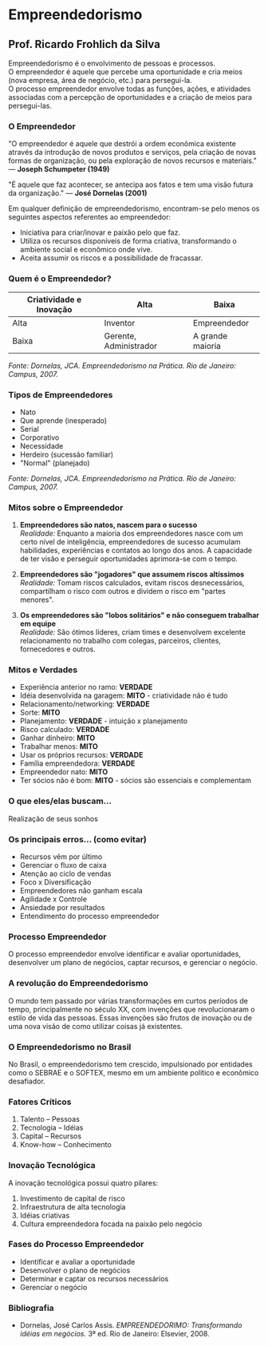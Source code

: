 # Empreendedorismo

## Prof. Ricardo Frohlich da Silva

Empreendedorismo é o envolvimento de pessoas e processos.  
O empreendedor é aquele que percebe uma oportunidade e cria meios (nova empresa, área de negócio, etc.) para persegui-la.  
O processo empreendedor envolve todas as funções, ações, e atividades associadas com a percepção de oportunidades e a criação de meios para persegui-las.  

### O Empreendedor

"O empreendedor é aquele que destrói a ordem econômica existente através da introdução de novos produtos e serviços, pela criação de novas formas de organização, ou pela exploração de novos recursos e materiais." — **Joseph Schumpeter (1949)**

"É aquele que faz acontecer, se antecipa aos fatos e tem uma visão futura da organização." — **José Dornelas (2001)**

Em qualquer definição de empreendedorismo, encontram-se pelo menos os seguintes aspectos referentes ao empreendedor:

- Iniciativa para criar/inovar e paixão pelo que faz.
- Utiliza os recursos disponíveis de forma criativa, transformando o ambiente social e econômico onde vive.
- Aceita assumir os riscos e a possibilidade de fracassar.

### Quem é o Empreendedor?

| Criatividade e Inovação | Alta | Baixa |
|-------------------------|------|-------|
| Alta                    | Inventor | Empreendedor |
| Baixa                   | Gerente, Administrador | A grande maioria |

*Fonte: Dornelas, JCA. Empreendedorismo na Prática. Rio de Janeiro: Campus, 2007.*

### Tipos de Empreendedores

- Nato
- Que aprende (inesperado)
- Serial
- Corporativo
- Necessidade
- Herdeiro (sucessão familiar)
- "Normal" (planejado)

*Fonte: Dornelas, JCA. Empreendedorismo na Prática. Rio de Janeiro: Campus, 2007.*

### Mitos sobre o Empreendedor

1. **Empreendedores são natos, nascem para o sucesso**  
   *Realidade:* Enquanto a maioria dos empreendedores nasce com um certo nível de inteligência, empreendedores de sucesso acumulam habilidades, experiências e contatos ao longo dos anos. A capacidade de ter visão e perseguir oportunidades aprimora-se com o tempo.

2. **Empreendedores são "jogadores" que assumem riscos altíssimos**  
   *Realidade:* Tomam riscos calculados, evitam riscos desnecessários, compartilham o risco com outros e dividem o risco em "partes menores".

3. **Os empreendedores são "lobos solitários" e não conseguem trabalhar em equipe**  
   *Realidade:* São ótimos líderes, criam times e desenvolvem excelente relacionamento no trabalho com colegas, parceiros, clientes, fornecedores e outros.

### Mitos e Verdades

- Experiência anterior no ramo: **VERDADE**
- Idéia desenvolvida na garagem: **MITO** - criatividade não é tudo
- Relacionamento/networking: **VERDADE**
- Sorte: **MITO**
- Planejamento: **VERDADE** - intuição x planejamento
- Risco calculado: **VERDADE**
- Ganhar dinheiro: **MITO**
- Trabalhar menos: **MITO**
- Usar os próprios recursos: **VERDADE**
- Família empreendedora: **VERDADE**
- Empreendedor nato: **MITO**
- Ter sócios não é bom: **MITO** - sócios são essenciais e complementam

### O que eles/elas buscam...

Realização de seus sonhos

### Os principais erros... (como evitar)

- Recursos vêm por último
- Gerenciar o fluxo de caixa
- Atenção ao ciclo de vendas
- Foco x Diversificação
- Empreendedores não ganham escala
- Agilidade x Controle
- Ansiedade por resultados
- Entendimento do processo empreendedor

### Processo Empreendedor

O processo empreendedor envolve identificar e avaliar oportunidades, desenvolver um plano de negócios, captar recursos, e gerenciar o negócio.

### A revolução do Empreendedorismo

O mundo tem passado por várias transformações em curtos períodos de tempo, principalmente no século XX, com invenções que revolucionaram o estilo de vida das pessoas. Essas invenções são frutos de inovação ou de uma nova visão de como utilizar coisas já existentes.

### O Empreendedorismo no Brasil

No Brasil, o empreendedorismo tem crescido, impulsionado por entidades como o SEBRAE e o SOFTEX, mesmo em um ambiente político e econômico desafiador.

### Fatores Críticos

1. Talento – Pessoas
2. Tecnologia – Idéias
3. Capital – Recursos
4. Know-how – Conhecimento

### Inovação Tecnológica

A inovação tecnológica possui quatro pilares:

1. Investimento de capital de risco
2. Infraestrutura de alta tecnologia
3. Idéias criativas
4. Cultura empreendedora focada na paixão pelo negócio

### Fases do Processo Empreendedor

- Identificar e avaliar a oportunidade
- Desenvolver o plano de negócios
- Determinar e captar os recursos necessários
- Gerenciar o negócio

### Bibliografia

- Dornelas, José Carlos Assis. *EMPREENDEDORIMO: Transformando idéias em negócios.* 3ª ed. Rio de Janeiro: Elsevier, 2008.
